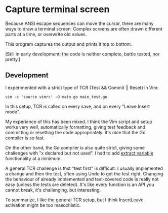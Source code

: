 # Capture terminal screen

Because ANSI escape sequences can move the cursor, there are many ways to draw a terminal screen. Complex screens are often drawn different parts at a time, or overwrite old values.

This program captures the output and prints it top to bottom.

(Still in early development; the code is neither complete, battle tested, nor pretty.)

## Development

I experimented with a strict type of TCR (Test && Commit || Reset) in Vim:

```
vim -c 'source vimrc' -O main.go main_test.go
```

In this setup, TCR is called on every save, and on every "Leave Insert mode".

My experience of this has been mixed. I think the Vim script and setup works very well, automatically formatting, giving test feedback and committing or resetting the code appropriately. It's nice that the Go compiler is so fast.

On the other hand, the Go compiler is also quite strict, giving some challenges with "x declared but not used". I had to add [extract variable](https://github.com/fvictorio/vim-extract-variable) functionality at a minimum.

A general TCR challenge is thst "test first" is difficult. I usually implemented a change and then the test, often using Undo to get the test right. Changing the behaviour of already implemented and test-covered code is really not easy (unless the tests are deleted). It's like every function is an API you cannot break, it's challenging, but interesting.

To summarize, I like the general TCR setup, but I think InsertLeave activation might be too masochistic.
